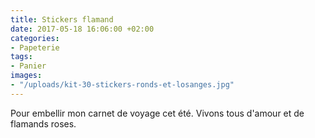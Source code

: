 ```yaml
---
title: Stickers flamand
date: 2017-05-18 16:06:00 +02:00
categories:
- Papeterie
tags:
- Panier
images:
- "/uploads/kit-30-stickers-ronds-et-losanges.jpg"
---
```


Pour embellir mon carnet de voyage cet été. Vivons tous d'amour et de flamands roses.
